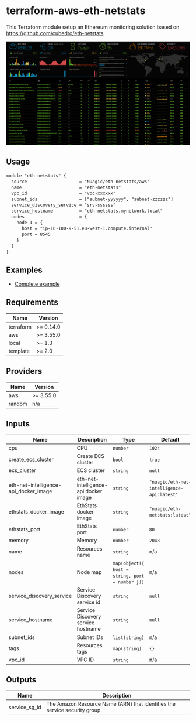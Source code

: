# terraform-aws-eth-netstats

This Terraform module setup an Ethereum monitoring solution based on https://github.com/cubedro/eth-netstats

![Screenshot](https://raw.githubusercontent.com/Nuagic/terraform-aws-eth-netstats/master/images/screenshot.jpg)

## Usage

```hcl
module "eth-netstats" {
  source                    = "Nuagic/eth-netstats/aws"
  name                      = "eth-netstats"
  vpc_id                    = "vpc-xxxxxx"
  subnet_ids                = ["subnet-yyyyyy", "subnet-zzzzzz"]
  service_discovery_service = "srv-ssssss"
  service_hostname          = "eth-netstats.mynetwork.local"
  nodes                     = {
    node-1 = {
      host = "ip-10-100-9-51.eu-west-1.compute.internal"
      port = 8545
    }
  }
}

```

## Examples
* [Complete example](https://github.com/Nuagic/terraform-aws-eth-netstats/blob/master/examples/complete/main.tf)

## Requirements

| Name | Version |
|------|---------|
| terraform | >= 0.14.0 |
| aws | >= 3.55.0 |
| local | >= 1.3 |
| template | >= 2.0 |

## Providers

| Name | Version |
|------|---------|
| aws | >= 3.55.0 |
| random | n/a |

## Inputs

| Name | Description | Type | Default | Required |
|------|-------------|------|---------|:--------:|
| cpu | CPU | `number` | `1024` | no |
| create\_ecs\_cluster | Create ECS cluster | `bool` | `true` | no |
| ecs\_cluster | ECS cluster | `string` | `null` | no |
| eth-net-intelligence-api\_docker\_image | eth-net-intelligence-api docker image | `string` | `"nuagic/eth-net-intelligence-api:latest"` | no |
| ethstats\_docker\_image | EthStats docker image | `string` | `"nuagic/eth-netstats:latest"` | no |
| ethstats\_port | EthStats port | `number` | `80` | no |
| memory | Memory | `number` | `2048` | no |
| name | Resources name | `string` | n/a | yes |
| nodes | Node map | `map(object({ host = string, port = number }))` | n/a | yes |
| service\_discovery\_service | Service Discovery service id | `string` | `null` | no |
| service\_hostname | Service Discovery service hostname | `string` | `null` | no |
| subnet\_ids | Subnet IDs | `list(string)` | n/a | yes |
| tags | Resources tags | `map(string)` | `{}` | no |
| vpc\_id | VPC ID | `string` | n/a | yes |

## Outputs

| Name | Description |
|------|-------------|
| service\_sg\_id | The Amazon Resource Name (ARN) that identifies the service security group |

